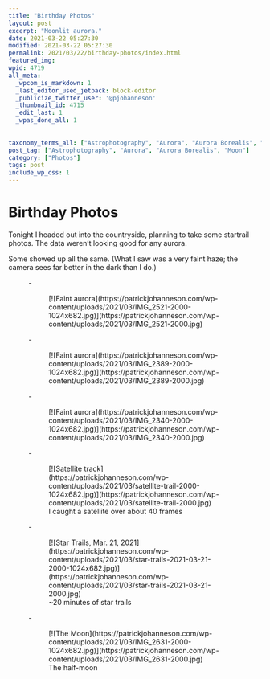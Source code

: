 ```yaml
---
title: "Birthday Photos"
layout: post
excerpt: "Moonlit aurora."
date: 2021-03-22 05:27:30
modified: 2021-03-22 05:27:30
permalink: 2021/03/22/birthday-photos/index.html
featured_img: 
wpid: 4719
all_meta: 
  _wpcom_is_markdown: 1
  _last_editor_used_jetpack: block-editor
  _publicize_twitter_user: '@pjohanneson'
  _thumbnail_id: 4715
  _edit_last: 1
  _wpas_done_all: 1
  
  
taxonomy_terms_all: ["Astrophotography", "Aurora", "Aurora Borealis", "Moon", "Photos"]
post_tag: ["Astrophotography", "Aurora", "Aurora Borealis", "Moon"]
category: ["Photos"]
tags: post
include_wp_css: 1
---
```


# Birthday Photos

Tonight I headed out into the countryside, planning to take some startrail photos. The data weren’t looking good for any aurora.

Some showed up all the same. (What I saw was a very faint haze; the camera sees far better in the dark than I do.)

<figure class="is-layout-flex wp-block-gallery-140 wp-block-gallery columns-3 is-cropped">- <figure>[![Faint aurora](https://patrickjohanneson.com/wp-content/uploads/2021/03/IMG_2521-2000-1024x682.jpg)](https://patrickjohanneson.com/wp-content/uploads/2021/03/IMG_2521-2000.jpg)</figure>
- <figure>[![Faint aurora](https://patrickjohanneson.com/wp-content/uploads/2021/03/IMG_2389-2000-1024x682.jpg)](https://patrickjohanneson.com/wp-content/uploads/2021/03/IMG_2389-2000.jpg)</figure>
- <figure>[![Faint aurora](https://patrickjohanneson.com/wp-content/uploads/2021/03/IMG_2340-2000-1024x682.jpg)](https://patrickjohanneson.com/wp-content/uploads/2021/03/IMG_2340-2000.jpg)</figure>
- <figure>[![Satellite track](https://patrickjohanneson.com/wp-content/uploads/2021/03/satellite-trail-2000-1024x682.jpg)](https://patrickjohanneson.com/wp-content/uploads/2021/03/satellite-trail-2000.jpg)<figcaption class="blocks-gallery-item__caption">I caught a satellite over about 40 frames</figcaption></figure>
- <figure>[![Star Trails, Mar. 21, 2021](https://patrickjohanneson.com/wp-content/uploads/2021/03/star-trails-2021-03-21-2000-1024x682.jpg)](https://patrickjohanneson.com/wp-content/uploads/2021/03/star-trails-2021-03-21-2000.jpg)<figcaption class="blocks-gallery-item__caption">~20 minutes of star trails</figcaption></figure>
- <figure>[![The Moon](https://patrickjohanneson.com/wp-content/uploads/2021/03/IMG_2631-2000-1024x682.jpg)](https://patrickjohanneson.com/wp-content/uploads/2021/03/IMG_2631-2000.jpg)<figcaption class="blocks-gallery-item__caption">The half-moon</figcaption></figure>

</figure>